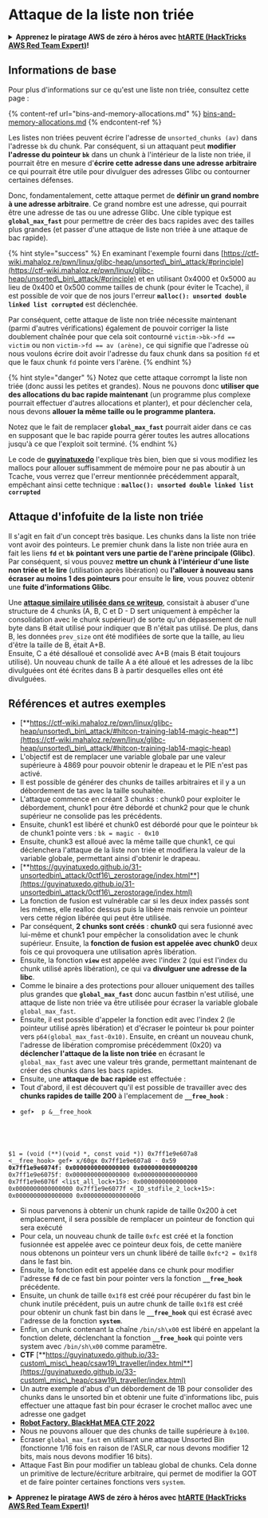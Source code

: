# Attaque de la liste non triée

<details>

<summary><strong>Apprenez le piratage AWS de zéro à héros avec</strong> <a href="https://training.hacktricks.xyz/courses/arte"><strong>htARTE (HackTricks AWS Red Team Expert)</strong></a><strong>!</strong></summary>

Autres façons de soutenir HackTricks :

* Si vous souhaitez voir votre **entreprise annoncée dans HackTricks** ou **télécharger HackTricks en PDF**, consultez les [**PLANS D'ABONNEMENT**](https://github.com/sponsors/carlospolop) !
* Obtenez le [**swag officiel PEASS & HackTricks**](https://peass.creator-spring.com)
* Découvrez [**La famille PEASS**](https://opensea.io/collection/the-peass-family), notre collection exclusive de [**NFTs**](https://opensea.io/collection/the-peass-family)
* **Rejoignez le** 💬 [**groupe Discord**](https://discord.gg/hRep4RUj7f) ou le [**groupe Telegram**](https://t.me/peass) ou **suivez-nous** sur **Twitter** 🐦 [**@hacktricks\_live**](https://twitter.com/hacktricks\_live)**.**
* **Partagez vos astuces de piratage en soumettant des PR aux** [**HackTricks**](https://github.com/carlospolop/hacktricks) et [**HackTricks Cloud**](https://github.com/carlospolop/hacktricks-cloud) dépôts GitHub.

</details>

## Informations de base

Pour plus d'informations sur ce qu'est une liste non triée, consultez cette page :

{% content-ref url="bins-and-memory-allocations.md" %}
[bins-and-memory-allocations.md](bins-and-memory-allocations.md)
{% endcontent-ref %}

Les listes non triées peuvent écrire l'adresse de `unsorted_chunks (av)` dans l'adresse `bk` du chunk. Par conséquent, si un attaquant peut **modifier l'adresse du pointeur `bk`** dans un chunk à l'intérieur de la liste non triée, il pourrait être en mesure d'**écrire cette adresse dans une adresse arbitraire** ce qui pourrait être utile pour divulguer des adresses Glibc ou contourner certaines défenses.

Donc, fondamentalement, cette attaque permet de **définir un grand nombre à une adresse arbitraire**. Ce grand nombre est une adresse, qui pourrait être une adresse de tas ou une adresse Glibc. Une cible typique est **`global_max_fast`** pour permettre de créer des bacs rapides avec des tailles plus grandes (et passer d'une attaque de liste non triée à une attaque de bac rapide).

{% hint style="success" %}
En examinant l'exemple fourni dans [https://ctf-wiki.mahaloz.re/pwn/linux/glibc-heap/unsorted\_bin\_attack/#principle](https://ctf-wiki.mahaloz.re/pwn/linux/glibc-heap/unsorted\_bin\_attack/#principle) et en utilisant 0x4000 et 0x5000 au lieu de 0x400 et 0x500 comme tailles de chunk (pour éviter le Tcache), il est possible de voir que de nos jours l'erreur **`malloc(): unsorted double linked list corrupted`** est déclenchée.

Par conséquent, cette attaque de liste non triée nécessite maintenant (parmi d'autres vérifications) également de pouvoir corriger la liste doublement chaînée pour que cela soit contourné `victim->bk->fd == victim` ou non `victim->fd == av (arène)`, ce qui signifie que l'adresse où nous voulons écrire doit avoir l'adresse du faux chunk dans sa position `fd` et que le faux chunk `fd` pointe vers l'arène.
{% endhint %}

{% hint style="danger" %}
Notez que cette attaque corrompt la liste non triée (donc aussi les petites et grandes). Nous ne pouvons donc **utiliser que des allocations du bac rapide maintenant** (un programme plus complexe pourrait effectuer d'autres allocations et planter), et pour déclencher cela, nous devons **allouer la même taille ou le programme plantera.**

Notez que le fait de remplacer **`global_max_fast`** pourrait aider dans ce cas en supposant que le bac rapide pourra gérer toutes les autres allocations jusqu'à ce que l'exploit soit terminé.
{% endhint %}

Le code de [**guyinatuxedo**](https://guyinatuxedo.github.io/31-unsortedbin\_attack/unsorted\_explanation/index.html) l'explique très bien, bien que si vous modifiez les mallocs pour allouer suffisamment de mémoire pour ne pas aboutir à un Tcache, vous verrez que l'erreur mentionnée précédemment apparaît, empêchant ainsi cette technique : **`malloc(): unsorted double linked list corrupted`**

## Attaque d'infofuite de la liste non triée

Il s'agit en fait d'un concept très basique. Les chunks dans la liste non triée vont avoir des pointeurs. Le premier chunk dans la liste non triée aura en fait les liens **`fd`** et **`bk`** **pointant vers une partie de l'arène principale (Glibc)**.\
Par conséquent, si vous pouvez **mettre un chunk à l'intérieur d'une liste non triée et le lire** (utilisation après libération) ou **l'allouer à nouveau sans écraser au moins 1 des pointeurs** pour ensuite le **lire**, vous pouvez obtenir une **fuite d'informations Glibc**.

Une [**attaque similaire utilisée dans ce writeup**](https://guyinatuxedo.github.io/33-custom\_misc\_heap/csaw18\_alienVSsamurai/index.html), consistait à abuser d'une structure de 4 chunks (A, B, C et D - D sert uniquement à empêcher la consolidation avec le chunk supérieur) de sorte qu'un dépassement de null byte dans B était utilisé pour indiquer que B n'était pas utilisé. De plus, dans B, les données `prev_size` ont été modifiées de sorte que la taille, au lieu d'être la taille de B, était A+B.\
Ensuite, C a été désalloué et consolidé avec A+B (mais B était toujours utilisé). Un nouveau chunk de taille A a été alloué et les adresses de la libc divulguées ont été écrites dans B à partir desquelles elles ont été divulguées.

## Références et autres exemples

* [**https://ctf-wiki.mahaloz.re/pwn/linux/glibc-heap/unsorted\_bin\_attack/#hitcon-training-lab14-magic-heap**](https://ctf-wiki.mahaloz.re/pwn/linux/glibc-heap/unsorted\_bin\_attack/#hitcon-training-lab14-magic-heap)
* L'objectif est de remplacer une variable globale par une valeur supérieure à 4869 pour pouvoir obtenir le drapeau et le PIE n'est pas activé.
* Il est possible de générer des chunks de tailles arbitraires et il y a un débordement de tas avec la taille souhaitée.
* L'attaque commence en créant 3 chunks : chunk0 pour exploiter le débordement, chunk1 pour être débordé et chunk2 pour que le chunk supérieur ne consolide pas les précédents.
* Ensuite, chunk1 est libéré et chunk0 est débordé pour que le pointeur `bk` de chunk1 pointe vers : `bk = magic - 0x10`
* Ensuite, chunk3 est alloué avec la même taille que chunk1, ce qui déclenchera l'attaque de la liste non triée et modifiera la valeur de la variable globale, permettant ainsi d'obtenir le drapeau.
* [**https://guyinatuxedo.github.io/31-unsortedbin\_attack/0ctf16\_zerostorage/index.html**](https://guyinatuxedo.github.io/31-unsortedbin\_attack/0ctf16\_zerostorage/index.html)
* La fonction de fusion est vulnérable car si les deux index passés sont les mêmes, elle realloc dessus puis la libère mais renvoie un pointeur vers cette région libérée qui peut être utilisée.
* Par conséquent, **2 chunks sont créés** : **chunk0** qui sera fusionné avec lui-même et chunk1 pour empêcher la consolidation avec le chunk supérieur. Ensuite, la **fonction de fusion est appelée avec chunk0** deux fois ce qui provoquera une utilisation après libération.
* Ensuite, la fonction **`view`** est appelée avec l'index 2 (qui est l'index du chunk utilisé après libération), ce qui va **divulguer une adresse de la libc**.
* Comme le binaire a des protections pour allouer uniquement des tailles plus grandes que **`global_max_fast`** donc aucun fastbin n'est utilisé, une attaque de liste non triée va être utilisée pour écraser la variable globale `global_max_fast`.
* Ensuite, il est possible d'appeler la fonction edit avec l'index 2 (le pointeur utilisé après libération) et d'écraser le pointeur `bk` pour pointer vers `p64(global_max_fast-0x10)`. Ensuite, en créant un nouveau chunk, l'adresse de libération compromise précédemment (0x20) va **déclencher l'attaque de la liste non triée** en écrasant le `global_max_fast` avec une valeur très grande, permettant maintenant de créer des chunks dans les bacs rapides.
* Ensuite, une **attaque de bac rapide** est effectuée :
* Tout d'abord, il est découvert qu'il est possible de travailler avec des **chunks rapides de taille 200** à l'emplacement de **`__free_hook`** :
* <pre class="language-c"><code class="lang-c">gef➤  p &#x26;__free_hook
$1 = (void (**)(void *, const void *)) 0x7ff1e9e607a8 &#x3C;__free_hook>
gef➤  x/60gx 0x7ff1e9e607a8 - 0x59
<strong>0x7ff1e9e6074f: 0x0000000000000000      0x0000000000000200
</strong>0x7ff1e9e6075f: 0x0000000000000000      0x0000000000000000
0x7ff1e9e6076f &#x3C;list_all_lock+15>:      0x0000000000000000      0x0000000000000000
0x7ff1e9e6077f &#x3C;_IO_stdfile_2_lock+15>: 0x0000000000000000      0x0000000000000000
</code></pre>
* Si nous parvenons à obtenir un chunk rapide de taille 0x200 à cet emplacement, il sera possible de remplacer un pointeur de fonction qui sera exécuté
* Pour cela, un nouveau chunk de taille `0xfc` est créé et la fonction fusionnée est appelée avec ce pointeur deux fois, de cette manière nous obtenons un pointeur vers un chunk libéré de taille `0xfc*2 = 0x1f8` dans le fast bin.
* Ensuite, la fonction edit est appelée dans ce chunk pour modifier l'adresse **`fd`** de ce fast bin pour pointer vers la fonction **`__free_hook`** précédente.
* Ensuite, un chunk de taille `0x1f8` est créé pour récupérer du fast bin le chunk inutile précédent, puis un autre chunk de taille `0x1f8` est créé pour obtenir un chunk fast bin dans le **`__free_hook`** qui est écrasé avec l'adresse de la fonction **`system`**.
* Enfin, un chunk contenant la chaîne `/bin/sh\x00` est libéré en appelant la fonction delete, déclenchant la fonction **`__free_hook`** qui pointe vers system avec `/bin/sh\x00` comme paramètre.
* **CTF** [**https://guyinatuxedo.github.io/33-custom\_misc\_heap/csaw19\_traveller/index.html**](https://guyinatuxedo.github.io/33-custom\_misc\_heap/csaw19\_traveller/index.html)
* Un autre exemple d'abus d'un débordement de 1B pour consolider des chunks dans le unsorted bin et obtenir une fuite d'informations libc, puis effectuer une attaque fast bin pour écraser le crochet malloc avec une adresse one gadget
* [**Robot Factory. BlackHat MEA CTF 2022**](https://7rocky.github.io/en/ctf/other/blackhat-ctf/robot-factory/)
* Nous ne pouvons allouer que des chunks de taille supérieure à `0x100`.
* Écraser `global_max_fast` en utilisant une attaque Unsorted Bin (fonctionne 1/16 fois en raison de l'ASLR, car nous devons modifier 12 bits, mais nous devons modifier 16 bits).
* Attaque Fast Bin pour modifier un tableau global de chunks. Cela donne un primitive de lecture/écriture arbitraire, qui permet de modifier la GOT et de faire pointer certaines fonctions vers `system`.

<details>

<summary><strong>Apprenez le piratage AWS de zéro à héros avec</strong> <a href="https://training.hacktricks.xyz/courses/arte"><strong>htARTE (HackTricks AWS Red Team Expert)</strong></a><strong>!</strong></summary>

Autres façons de soutenir HackTricks:

* Si vous souhaitez voir votre **entreprise annoncée dans HackTricks** ou **télécharger HackTricks en PDF** Consultez les [**PLANS D'ABONNEMENT**](https://github.com/sponsors/carlospolop)!
* Obtenez le [**swag officiel PEASS & HackTricks**](https://peass.creator-spring.com)
* Découvrez [**The PEASS Family**](https://opensea.io/collection/the-peass-family), notre collection exclusive de [**NFTs**](https://opensea.io/collection/the-peass-family)
* **Rejoignez le** 💬 [**groupe Discord**](https://discord.gg/hRep4RUj7f) ou le [**groupe telegram**](https://t.me/peass) ou **suivez** nous sur **Twitter** 🐦 [**@hacktricks\_live**](https://twitter.com/hacktricks\_live)**.**
* **Partagez vos astuces de piratage en soumettant des PR aux** [**HackTricks**](https://github.com/carlospolop/hacktricks) et [**HackTricks Cloud**](https://github.com/carlospolop/hacktricks-cloud) github repos.

</details>
